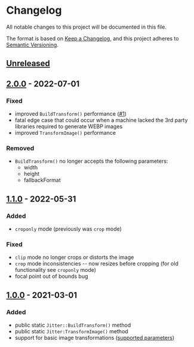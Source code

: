 # Changelog
All notable changes to this project will be documented in this file.

The format is based on [Keep a Changelog](https://keepachangelog.com/en/1.0.0/),
and this project adheres to [Semantic Versioning](https://semver.org/spec/v2.0.0.html).

## [Unreleased]

## [2.0.0] - 2022-07-01

### Fixed

- improved `BuildTransform()` performance ([#1](https://github.com/codewithkyle/jitter/issues/1))
- fatal edge case that could occur when a machine lacked the 3rd party libraries required to generate WEBP images
- improved `TransformImage()` performance

### Removed

- `BuildTransform()` no longer accepts the following parameters:
    - width
    - height
    - fallbackFormat

## [1.1.0] - 2022-05-31

### Added

- `croponly` mode (previously was `crop` mode)

### Fixed

- `clip` mode no longer crops or distorts the image
- `crop` mode inconsistencies -- now resizes before cropping (for old functionality see `croponly` mode)
- focal point out of bounds bug

## [1.0.0] - 2021-03-01

### Added

- public static `Jitter::BuildTransform()` method
- public static `Jitter:TransformImage()` method
- support for basic image transformations ([supported parameters](https://github.com/codewithkyle/jitter/tree/d75b3a1cc94ac018fb6b6b614e6580885331c793#using-jitter))

[Unreleased]: https://github.com/codewithkyle/jitter/compare/v1.1.0...HEAD
[2.0.0]: https://github.com/codewithkyle/jitter/releases/tag/v2.0.0
[1.1.0]: https://github.com/codewithkyle/jitter/releases/tag/v1.1.0
[1.0.0]: https://github.com/codewithkyle/jitter/releases/tag/v1.0.0
